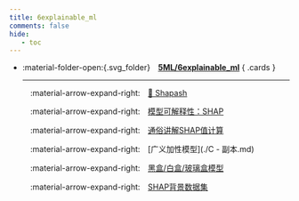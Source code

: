 ```yaml
---
title: 6explainable_ml
comments: false
hide:
   - toc
---
```


<div class="grid cards index-info" markdown>

-   :material-folder-open:{.svg_folder}&emsp;__[5ML/6explainable_ml](./index.md)__
{ .cards }

	---

	&emsp;:material-arrow-expand-right:&emsp;[🍁 Shapash](./A.md)

	&emsp;:material-arrow-expand-right:&emsp;[模型可解释性：SHAP](./AA.md)

	&emsp;:material-arrow-expand-right:&emsp;[通俗讲解SHAP值计算](./B.md)

	&emsp;:material-arrow-expand-right:&emsp;[广义加性模型](./C - 副本.md)

	&emsp;:material-arrow-expand-right:&emsp;[黑盒/白盒/玻璃盒模型](./C.md)

	&emsp;:material-arrow-expand-right:&emsp;[SHAP背景数据集](./D.md)

</div>